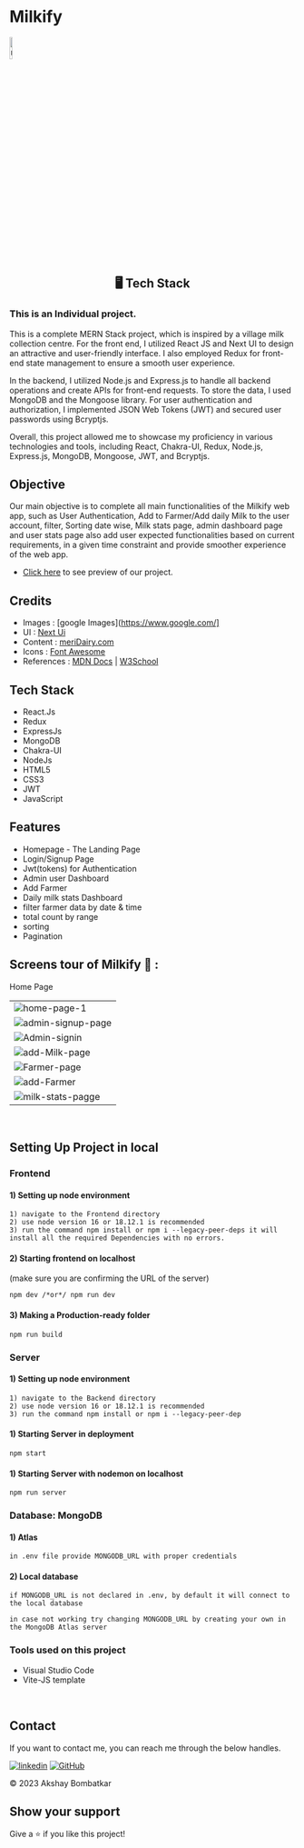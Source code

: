 # <h1>Milkify</h1> 
<a href="https://ibb.co/NFTsWkg"><img align="center" width="10%" src="https://i.ibb.co/3TR7S85/milkify-high-resolution-logo-transparent.png" alt="milkify-high-resolution-logo-transparent" border="0" /></a>
<h2 align="center">🖥️ Tech Stack</h2>
 
<h3>This is an Individual project.</h3>

<P>
This is a complete MERN Stack project, which is inspired by a village milk collection centre. For the front end, I utilized React JS and Next UI to design an attractive and user-friendly interface. I also employed Redux for front-end state management to ensure a smooth user experience.

In the backend, I utilized Node.js and Express.js to handle all backend operations and create APIs for front-end requests. To store the data, I used MongoDB and the Mongoose library. For user authentication and authorization, I implemented JSON Web Tokens (JWT) and secured user passwords using Bcryptjs.

Overall, this project allowed me to showcase my proficiency in various technologies and tools, including React, Chakra-UI, Redux, Node.js, Express.js, MongoDB, Mongoose, JWT, and Bcryptjs.

</P>

## Objective
Our main objective is to complete all main functionalities of the Milkify web app, such as User Authentication, Add to Farmer/Add daily Milk to the user account, filter, Sorting date wise, Milk stats page, admin dashboard page and user stats page also add user expected functionalities based on current requirements, in a given time constraint and provide smoother experience of the web app.

- [Click here](https://milkify.vercel.app/) to see preview of our project.

## Credits

- Images  : [google Images](https://www.google.com/]
- UI      : [Next Ui](https://nextui.org/)
- Content : [meriDairy.com](https//meridairy.in/)
- Icons   : [Font Awesome](https://fontawesome.com/)
- References : [MDN Docs](https://developer.mozilla.org/en-US/) | [W3School](https://www.w3schools.com/)

## Tech Stack

- React.Js
- Redux
- ExpressJs
- MongoDB
- Chakra-UI
- NodeJs
- HTML5
- CSS3
- JWT
- JavaScript

## Features
- Homepage - The Landing Page
- Login/Signup Page 
- Jwt(tokens) for Authentication
- Admin user Dashboard
- Add Farmer
- Daily milk stats Dashboard
- filter farmer data by date & time
- total count by range
- sorting
- Pagination
  
## Screens tour of Milkify 🙈 :




<table>
 
  <tr>
    <label>Home Page</label>
    <td><img src="https://i.ibb.co/vjg2Jr3/home-page-1.png" alt="home-page-1" border="0" /></td>
  </tr>

  <tr>
    <td><img src="https://i.ibb.co/Bfn2Nhw/admin-signup-page.png" alt="admin-signup-page" border="0"></td>
  </tr>
  <tr>
   <td>
    <img src="https://i.ibb.co/59cr3PG/Admin-signin.png" alt="Admin-signin" border="0">
   </td>
  </tr>
  <tr>
   <td>
   <img src="https://i.ibb.co/cbtpC34/add-Milk-page.png" alt="add-Milk-page" border="0">
   </td>
  </tr>
  <tr>
   <td>
   <img src="https://i.ibb.co/fQqmm4j/Farmer-page.png" alt="Farmer-page" border="0">
   </td>
  </tr>
  <tr>
   <td>
    <img src="https://i.ibb.co/gMSx1Gm/add-Farmer.png" alt="add-Farmer" border="0">
   </td>
  </tr>
  <tr>
   <td>
    <img src="https://i.ibb.co/stNRMBp/milk-stats-pagge.png" alt="milk-stats-pagge" border="0">
   </td>
  </tr>
 

</table>

<br />


## Setting Up Project in local

### Frontend

#### 1) Setting up node environment

    1) navigate to the Frontend directory
    2) use node version 16 or 18.12.1 is recommended
    3) run the command npm install or npm i --legacy-peer-deps it will install all the required Dependencies with no errors.

#### 2) Starting frontend on localhost

(make sure you are confirming the URL of the server)

    npm dev /*or*/ npm run dev

#### 3) Making a Production-ready folder

    npm run build

### Server

#### 1) Setting up node environment

    1) navigate to the Backend directory
    2) use node version 16 or 18.12.1 is recommended
    3) run the command npm install or npm i --legacy-peer-dep

#### 1) Starting Server in deployment

    npm start

#### 1) Starting Server with nodemon on localhost

    npm run server

### Database: MongoDB

#### 1) Atlas

    in .env file provide MONGODB_URL with proper credentials

#### 2) Local database

    if MONGODB_URL is not declared in .env, by default it will connect to the local database

    in case not working try changing MONGODB_URL by creating your own in the MongoDB Atlas server


  ### Tools used on this project

- Visual Studio Code
- Vite-JS template

<br />

  ## Contact

If you want to contact me, you can reach me through the below handles. <br />


[![linkedin](https://img.shields.io/badge/Akshay_Bombatkar-0077B5?style=for-the-badge&logo=linkedin&logoColor=white)](www.linkedin.com/in/akshayb-profile)
[![GitHub](https://img.shields.io/badge/Akshay_Bombatkar-20232A?style=for-the-badge&logo=Github&logoColor=white)](https://github.com/bakshay96)



© 2023 Akshay Bombatkar

## Show your support

Give a ⭐️ if you like this project!

